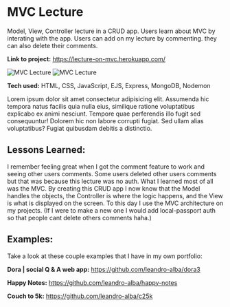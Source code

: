 # MVC Lecture
Model, View, Controller lecture in a CRUD app. Users learn about MVC by interating with the app. Users can add on my lecture by commenting. they can also delete their comments.

**Link to project:** https://lecture-on-mvc.herokuapp.com/

![MVC Lecture](https://i.ibb.co/gVmgRJG/mvc01.png)
![MVC Lecture](https://i.ibb.co/TMSg7B0/mvc02.png)

**Tech used:** HTML, CSS, JavaScript, EJS, Express, MongoDB, Nodemon

Lorem ipsum dolor sit amet consectetur adipisicing elit. Assumenda hic tempora natus facilis quia nulla eius, similique ratione voluptatibus explicabo ex animi nesciunt. Tempore quae perferendis illo fugit sed consequuntur! Dolorem hic non labore corrupti fugiat. Sed ullam alias voluptatibus? Fugiat quibusdam debitis a distinctio.

## Lessons Learned:

I remember feeling great when I got the comment feature to work and seeing other users comments. Some users deleted other users comments but that was because this lecture was no auth. What I learned most of all was the MVC. By creating this CRUD app I now know that the Model handles the objects, the Controller is where the logic happens, and the View is what is displayed on the screen. To this day I use the MVC architecture on my projects. (If I were to make a new one I would add local-passport auth so that people cant delete others comments haha.)

## Examples:
Take a look at these couple examples that I have in my own portfolio:

**Dora | social Q & A web app:** https://github.com/leandro-alba/dora3

**Happy Notes:** https://github.com/leandro-alba/happy-notes

**Couch to 5k:** https://github.com/leandro-alba/c25k
